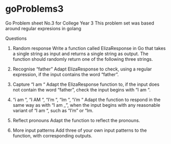 # goProblems3
Go Problem sheet No.3 for College Year 3
This problem set was based around regular expresions in golang

Questions

1. Random response
Write a function called ElizaResponse in Go that takes a single string as input and returns a single string as output. The function should randomly return one of the following three strings.

2. Recognise “father”
Adapt ElizaResponse to check, using a regular expression, if the input contains the word “father”.

3. Capture “I am “
Adapt the ElizaResponse function to, if the input does not contain the word “father”, check the input begins with “I am “.

4. “i am “, “I AM “, “I’m “, “Im “, “i’m “
Adapt the function to respond in the same way as with “I am _”, when the input begins with any reasonable variant of “I am “, such as “I’m” or “Im.

5. Reflect pronouns
Adapt the function to reflect the pronouns.

6. More input patterns
Add three of your own input patterns to the function, with corresponding outputs.